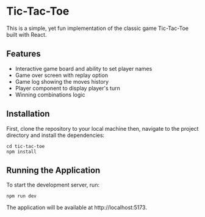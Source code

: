 # Tic-Tac-Toe

This is a simple, yet fun implementation of the classic game Tic-Tac-Toe built with React.

## Features

- Interactive game board and ability to set player names
- Game over screen with replay option
- Game log showing the moves history
- Player component to display player's turn
- Winning combinations logic

## Installation

First, clone the repository to your local machine then, navigate to the project directory and install the dependencies:

```
cd tic-tac-toe
npm install
```

## Running the Application

To start the development server, run:

```
npm run dev
```

The application will be available at http://localhost:5173.

